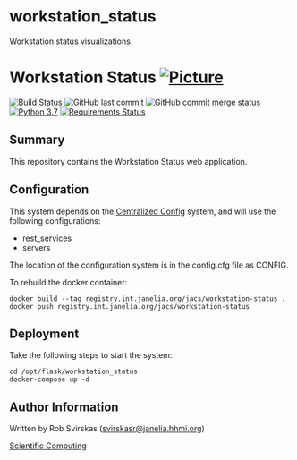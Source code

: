 # workstation_status
Workstation status visualizations

# Workstation Status [![Picture](https://raw.github.com/JaneliaSciComp/JaneliaSciComp.github.com/master/images/HHMI_Janelia_Color_Alternate_180x40.png)](http://www.janelia.org)

[![Build Status](https://travis-ci.org/JaneliaSciComp/workstation_status.svg?branch=master)](https://travis-ci.org/JaneliaSciComp/workstation_status)
[![GitHub last commit](https://img.shields.io/github/last-commit/JaneliaSciComp/workstation_status.svg)](https://github.com/JaneliaSciComp/workstation_status)
[![GitHub commit merge status](https://img.shields.io/github/commit-status/badges/shields/master/5d4ab86b1b5ddfb3c4a70a70bd19932c52603b8c.svg)](https://github.com/JaneliaSciComp/workstation_status)
[![Python 3.7](https://img.shields.io/badge/python-3.7-blue.svg)](https://www.python.org/downloads/release/python-360/)
[![Requirements Status](https://requires.io/github/JaneliaSciComp/workstation_status/requirements.svg?branch=master)](https://requires.io/github/JaneliaSciComp/workstation_status/requirements/?branch=master)

## Summary
This repository contains the Workstation Status web application. 

## Configuration

This system depends on the [Centralized Config](https://github.com/JaneliaSciComp/Centralized_Config) system, and
will use the following configurations:
- rest_services
- servers

The location of the configuration system is in the config.cfg file as CONFIG.

To rebuild the docker container:
```
docker build --tag registry.int.janelia.org/jacs/workstation-status .
docker push registry.int.janelia.org/jacs/workstation-status
```

## Deployment

Take the following steps to start the system:
```
cd /opt/flask/workstation_status
docker-compose up -d
```

## Author Information
Written by Rob Svirskas (<svirskasr@janelia.hhmi.org>)

[Scientific Computing](http://www.janelia.org/research-resources/computing-resources)  
